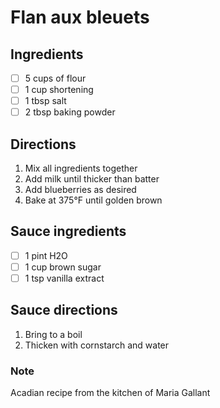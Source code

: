 # Flan aux bleuets

## Ingredients
- [ ] 5 cups of flour
- [ ] 1 cup shortening
- [ ] 1 tbsp salt
- [ ] 2 tbsp baking powder
## Directions
1. Mix all ingredients together
2. Add milk until thicker than batter
3. Add blueberries as desired
4. Bake at 375°F until golden brown
## Sauce ingredients
- [ ] 1 pint H2O
- [ ] 1 cup brown sugar
- [ ] 1 tsp vanilla extract

## Sauce directions

1. Bring to a boil
2. Thicken with cornstarch and water

### Note
Acadian recipe from the kitchen of Maria Gallant
